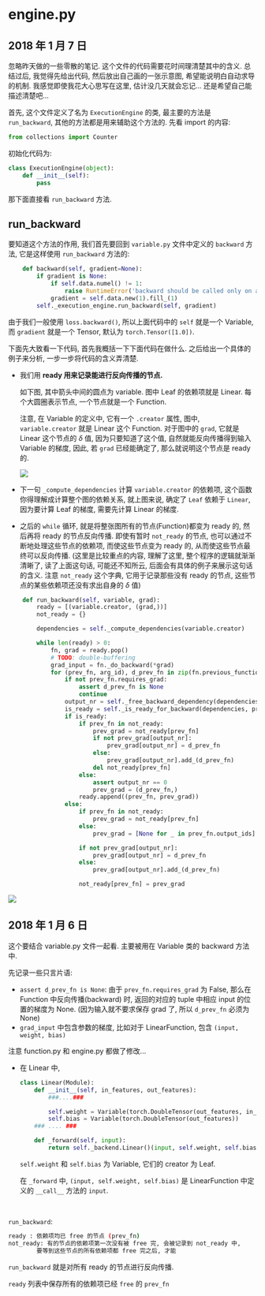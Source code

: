 # engine.py

## 2018 年 1 月 7 日

忽略昨天做的一些零散的笔记. 这个文件的代码需要花时间理清楚其中的含义. 总结过后, 我觉得先给出代码, 然后放出自己画的一张示意图, 希望能说明白自动求导的机制. 我感觉即使我花大心思写在这里, 估计没几天就会忘记... 还是希望自己能描述清楚吧...

首先, 这个文件定义了名为 `ExecutionEngine` 的类, 最主要的方法是 `run_backward`, 其他的方法都是用来辅助这个方法的. 先看 import 的内容:

```python
from collections import Counter
```

初始化代码为:

```python
class ExecutionEngine(object):
    def __init__(self):
        pass
```

那下面直接看 `run_backward` 方法.



## run_backward

要知道这个方法的作用, 我们首先要回到 `variable.py` 文件中定义的 `backward` 方法, 它是这样使用 `run_backward` 方法的:

```python
    def backward(self, gradient=None):
        if gradient is None:
            if self.data.numel() != 1:
                raise RuntimeError('backward should be called only on a scalar (i.e. 1-element tensor) or with gradient w.r.t. the variable')
            gradient = self.data.new(1).fill_(1)
        self._execution_engine.run_backward(self, gradient)
```

由于我们一般使用 `loss.backward()`, 所以上面代码中的 `self` 就是一个 Variable, 而 `gradient` 就是一个 Tensor, 默认为 `torch.Tensor([1.0])`.

下面先大致看一下代码, 首先我概括一下下面代码在做什么. 之后给出一个具体的例子来分析, 一步一步将代码的含义弄清楚.

+   我们用 **ready 用来记录能进行反向传播的节点.**

    如下图, 其中箭头中间的圆点为 variable. 图中 Leaf 的依赖项就是 Linear. 每个大圆圈表示节点, 一个节点就是一个 Function. 

    注意, 在 Variable 的定义中, 它有一个 `.creator` 属性, 图中, `variable.creator` 就是 Linear 这个 Function. 对于图中的 `grad`, 它就是 Linear 这个节点的 $\delta$ 值, 因为只要知道了这个值, 自然就能反向传播得到输入 Variable 的梯度, 因此, 若 `grad` 已经能确定了, 那么就说明这个节点是 ready 的.

    ![](http://opoddugn5.bkt.clouddn.com/DownMak/Python/pytorch/dependency.png)

+   下一句 `_compute_dependencies` 计算 `variable.creator` 的依赖项, 这个函数你得理解成计算整个图的依赖关系, 就上图来说, 确定了 `Leaf` 依赖于 `Linear`, 因为要计算 Leaf 的梯度, 需要先计算 Linear 的梯度.

+   之后的 `while` 循环, 就是将整张图所有的节点(Function)都变为 ready 的, 然后再将 ready 的节点反向传播. 即使有暂时 `not_ready` 的节点, 也可以通过不断地处理这些节点的依赖项, 而使这些节点变为 ready 的, 从而使这些节点最终可以反向传播. (这里是比较重点的内容, 理解了这里, 整个程序的逻辑就渐渐清晰了, 读了上面这句话, 可能还不知所云, 后面会有具体的例子来展示这句话的含义. 注意 `not_ready` 这个字典, 它用于记录那些没有 ready 的节点, 这些节点的某些依赖项还没有求出自身的 $\delta$ 值)

```python
    def run_backward(self, variable, grad):
        ready = [(variable.creator, (grad,))]
        not_ready = {}

        dependencies = self._compute_dependencies(variable.creator)

        while len(ready) > 0:
            fn, grad = ready.pop()
            # TODO: double-buffering
            grad_input = fn._do_backward(*grad)
            for (prev_fn, arg_id), d_prev_fn in zip(fn.previous_functions, grad_input):
                if not prev_fn.requires_grad:
                    assert d_prev_fn is None
                    continue
                output_nr = self._free_backward_dependency(dependencies, prev_fn, fn, arg_id)
                is_ready = self._is_ready_for_backward(dependencies, prev_fn)
                if is_ready:
                    if prev_fn in not_ready:
                        prev_grad = not_ready[prev_fn]
                        if not prev_grad[output_nr]:
                            prev_grad[output_nr] = d_prev_fn
                        else:
                            prev_grad[output_nr].add_(d_prev_fn)
                        del not_ready[prev_fn]
                    else:
                        assert output_nr == 0
                        prev_grad = (d_prev_fn,)
                    ready.append((prev_fn, prev_grad))
                else:
                    if prev_fn in not_ready:
                        prev_grad = not_ready[prev_fn]
                    else:
                        prev_grad = [None for _ in prev_fn.output_ids]

                    if not prev_grad[output_nr]:
                        prev_grad[output_nr] = d_prev_fn
                    else:
                        prev_grad[output_nr].add_(d_prev_fn)

                    not_ready[prev_fn] = prev_grad
```





![](http://opoddugn5.bkt.clouddn.com/DownMak/Python/pytorch/autograd.png)



## 2018 年 1 月 6 日

这个要结合 variable.py 文件一起看. 主要被用在 Variable 类的 backward 方法中.

先记录一些只言片语:

+   `assert d_prev_fn is None`: 由于 `prev_fn.requires_grad` 为 False, 那么在 Function 中反向传播(backward) 时, 返回的对应的 tuple 中相应 input 的位置的梯度为 None. (因为输入就不要求保存 grad 了, 所以 `d_prev_fn` 必须为 None)
+   `grad_input` 中包含参数的梯度, 比如对于 LinearFunction, 包含 `(input, weight, bias)`

注意 function.py 和 engine.py 都做了修改...

+   在 Linear 中,

    ```python
    class Linear(Module):
        def __init__(self, in_features, out_features):
            ###....###

            self.weight = Variable(torch.DoubleTensor(out_features, in_features))
            self.bias = Variable(torch.DoubleTensor(out_features))
     	### .... ###

        def _forward(self, input):
            return self._backend.Linear()(input, self.weight, self.bias)
    ```

    `self.weight` 和 `self.bias` 为 Variable, 它们的 creator 为 Leaf.

    在 `_forward` 中, `(input, self.weight, self.bias)` 是 LinearFunction 中定义的 `__call__` 方法的 `input`.

    ​

 `run_backward`:

```bash
ready : 依赖项均已 free 的节点 (prev_fn)
not_ready: 有的节点的依赖项第一次没有被 free 完, 会被记录到 not_ready 中, 
		要等到这些节点的所有依赖项都 free 完之后, 才能
```

`run_backward` 就是对所有 ready 的节点进行反向传播.

`ready` 列表中保存所有的依赖项已经 `free` 的 `prev_fn`

